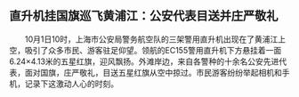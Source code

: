 ## 直升机挂国旗巡飞黄浦江：公安代表目送并庄严敬礼
　　10月1日10时，上海市公安局警务航空队的三架警用直升机出现在了黄浦江上空，吸引了众多市民、游客驻足仰望。领航的EC155警用直升机下方悬挂着一面6.24×4.13米的五星红旗，迎风飘扬。外滩岸边，来自各警种的十余名公安先进代表，面对国旗，庄严敬礼，目送五星红旗从空中掠过。市民游客纷纷举起相机和手机，记录下这激动人心的时刻。

